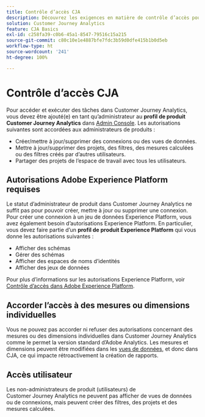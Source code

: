 ```yaml
---
title: Contrôle d’accès CJA
description: Découvrez les exigences en matière de contrôle d’accès pour la création de connexions, l’ajout de jeux de données, la création de vues de données, etc.
solution: Customer Journey Analytics
feature: CJA Basics
exl-id: c258fa39-c0b6-45a1-8547-79516c15a215
source-git-commit: c80c10e1e4887bfe7fdc3b59d0dfe415b1b0d5eb
workflow-type: ht
source-wordcount: '241'
ht-degree: 100%

---
```


# Contrôle d’accès CJA

Pour accéder et exécuter des tâches dans Customer Journey Analytics, vous devez être ajouté(e) en tant qu’administrateur au **profil de produit Customer Journey Analytics** dans [Admin Console](https://adminconsole.adobe.com/enterprise/). Les autorisations suivantes sont accordées aux administrateurs de produits :

* Créer/mettre à jour/supprimer des connexions ou des vues de données.
* Mettre à jour/supprimer des projets, des filtres, des mesures calculées ou des filtres créés par dʼautres utilisateurs.
* Partager des projets de l’espace de travail avec tous les utilisateurs.

## Autorisations Adobe Experience Platform requises

Le statut d’administrateur de produit dans Customer Journey Analytics ne suffit pas pour pouvoir créer, mettre à jour ou supprimer une connexion. Pour créer une connexion à un jeu de données Experience Platform, vous avez également besoin d’autorisations Experience Platform. En particulier, vous devez faire partie d’un **profil de produit Experience Platform** qui vous donne les autorisations suivantes :

* Afficher des schémas
* Gérer des schémas
* Afficher des espaces de noms d’identités
* Afficher des jeux de données

Pour plus d’informations sur les autorisations Experience Platform, voir [Contrôle d’accès dans Adobe Experience Platform](https://experienceleague.adobe.com/docs/experience-platform/access-control/home.html?lang=fr).

## Accorder l’accès à des mesures ou dimensions individuelles

Vous ne pouvez pas accorder ni refuser des autorisations concernant des mesures ou des dimensions individuelles dans Customer Journey Analytics comme le permet la version standard d’Adobe Analytics. Les mesures et dimensions peuvent être modifiées dans les [vues de données](/help/data-views/data-views.md), et donc dans CJA, ce qui impacte rétroactivement la création de rapports.

## Accès utilisateur

Les non-administrateurs de produit (utilisateurs) de Customer Journey Analytics ne peuvent pas afficher de vues de données ou de connexions, mais peuvent créer des filtres, des projets et des mesures calculées.

